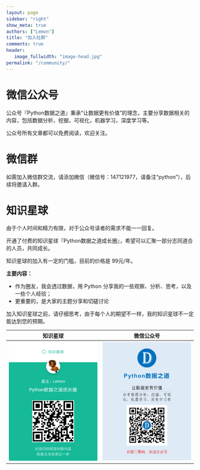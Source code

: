 ```yaml
---
layout: page
sidebar: "right"
show_meta: true
authors: ["Lemon"]
title: "加入社群"
comments: true
header:
   image_fullwidth: "image-head.jpg"
permalink: "/community/"
---
```


# 微信公众号

公众号『Python数据之道』秉承“让数据更有价值”的理念，主要分享数据相关的内容，包括数据分析，挖掘，可视化，机器学习，深度学习等。

公众号所有文章都可以免费阅读，欢迎关注。

# 微信群

如需加入微信群交流，请添加微信（微信号：147121977，请备注“python”），后续将邀请入群。


# 知识星球

由于个人时间和精力有限，对于公众号读者的需求不能一一回复。

开通了付费的知识星球『Python数据之道成长圈』，希望可以汇聚一部分志同道合的人员，共同成长。

知识星球的加入有一定的门槛，目前的价格是 99元/年。

**主要内容：**

* 作为圈友，我会透过数据，用 Python 分享我的一些观察、分析、思考，以及一些个人经验； 
* 更重要的，是大家的主题分享和切磋讨论

加入知识星球之前，请仔细思考，由于每个人的期望不一样，我的知识星球不一定能达到您的预期。

| <center>知识星球</center> | <center>微信公众号</center> |
| ---------------------------------------- | ---------------------------------------- |
| <img src="/images/xingqiu1.jpg" width="300"/> | <img src="/images/foot.jpg" width="300"/> |
